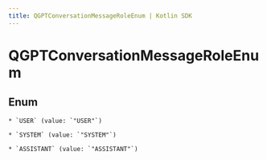 ```yaml
---
title: QGPTConversationMessageRoleEnum | Kotlin SDK
---
```



# QGPTConversationMessageRoleEnum

## Enum


    * `USER` (value: `"USER"`)

    * `SYSTEM` (value: `"SYSTEM"`)

    * `ASSISTANT` (value: `"ASSISTANT"`)



